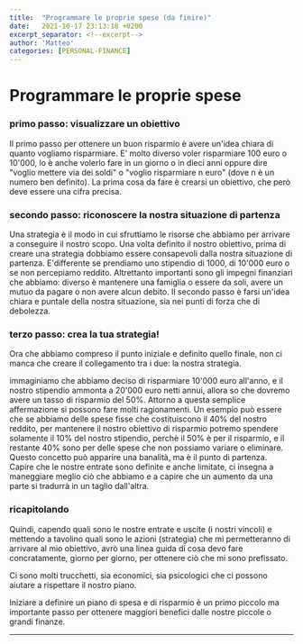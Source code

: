 ```yaml
---
title:  "Programmare le proprie spese (da finire)"
date:   2021-10-17 23:13:18 +0200
excerpt_separator: <!--excerpt-->
author: 'Matteo'
categories: [PERSONAL-FINANCE]
---
```


<!--excerpt-->
# Programmare le proprie spese


### primo passo: visualizzare un obiettivo

Il primo passo per ottenere un buon risparmio è avere un'idea chiara di quanto vogliamo risparmiare.
E' molto diverso  voler risparmiare 100 euro o 10'000, lo è anche volerlo fare in un giorno o in dieci anni oppure dire "voglio mettere via dei soldi" o "voglio risparmiare n euro" (dove n è un numero ben definito).
La prima cosa da fare è crearsi un obiettivo, che però deve essere una cifra precisa.

### secondo passo: riconoscere la nostra situazione di partenza

Una strategia è il modo in cui sfruttiamo le risorse che abbiamo per arrivare a conseguire il nostro scopo.
Una volta definito il nostro obiettivo, prima di creare una strategia dobbiamo essere consapevoli dalla nostra situazione di partenza.
E'differente se prendiamo uno stipendio di 1000, di 10'000 euro o se non percepiamo reddito. Altrettanto importanti sono gli impegni finanziari che abbiamo: diverso è mantenere una famiglia o essere da soli, avere un mutuo da pagare o non avere alcun debito.
Il secondo passo è farsi un'idea chiara e puntale della nostra situazione, sia nei punti di forza che di debolezza.

### terzo passo: crea la tua strategia!

Ora che abbiamo compreso il punto iniziale e definito quello finale, non ci manca che creare il collegamento tra i due: la nostra strategia. 


immaginiamo che abbiamo deciso di risparmiare 10'000 euro all'anno, e il nostro stipendio ammonta a 20'000 euro netti annui, allora so che dovremo avere un tasso di risparmio del 50%. 
Attorno a questa semplice affermazione si possono fare molti ragionamenti. Un esempio può essere che se abbiamo delle spese fisse che costituiscono il 40% del nostro reddito, per mantenere il nostro obiettivo di risparmio potremo spendere solamente il 10% del nostro stipendio, perchè il 50% è per il risparmio, e il restante 40% sono per delle spese che non possiamo variare o eliminare.
Questo concetto può apparire una banalità, ma è il punto di partenza. Capire che le nostre entrate sono definite e anche limitate, ci insegna a maneggiare meglio ciò che abbiamo e a capire che un aumento da una parte si tradurrà in un taglio dall'altra. 


### ricapitolando

Quindi, capendo quali sono le nostre entrate e uscite (i nostri vincoli) e mettendo a tavolino quali sono le azioni (strategia) che mi permetteranno di arrivare al mio obiettivo, avrò una linea guida di cosa devo fare concratamente, giorno per giorno, per ottenere ciò che mi sono prefissato.

Ci sono molti trucchetti, sia economici, sia psicologici che ci possono aiutare a rispettare il nostro piano.

Iniziare a definire un piano di spesa e di risparmio è un primo piccolo ma importante passo per ottenere maggiori benefici dalle nostre piccole o grandi finanze.




---
